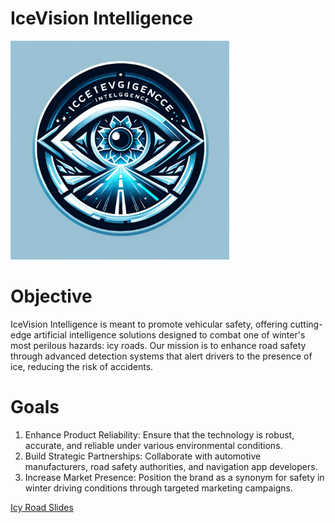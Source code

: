 # IceVision Intelligence

<img src = "IcyRoads.png" width = "350" height = "350">

# Objective
IceVision Intelligence is meant to promote vehicular safety, offering cutting-edge artificial intelligence solutions designed to combat one of winter's most perilous hazards: icy roads. Our mission is to enhance road safety through advanced detection systems that alert drivers to the presence of ice, reducing the risk of accidents. 

# Goals
1. Enhance Product Reliability: Ensure that the technology is robust, accurate, and reliable under various environmental conditions.
2. Build Strategic Partnerships: Collaborate with automotive manufacturers, road safety authorities, and navigation app developers.
3. Increase Market Presence: Position the brand as a synonym for safety in winter driving conditions through targeted marketing campaigns.



[Icy Road Slides](https://docs.google.com/presentation/d/18Q3D1hVQ1lUIEyh8BX9vg-vuHmLc5DF_ei9m_K_i3oY/edit?usp=sharing)
